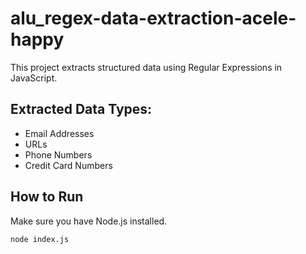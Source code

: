 # alu_regex-data-extraction-acele-happy

This project extracts structured data using Regular Expressions in JavaScript.

## Extracted Data Types:
- Email Addresses
- URLs
- Phone Numbers
- Credit Card Numbers

## How to Run
Make sure you have Node.js installed.

```bash
node index.js